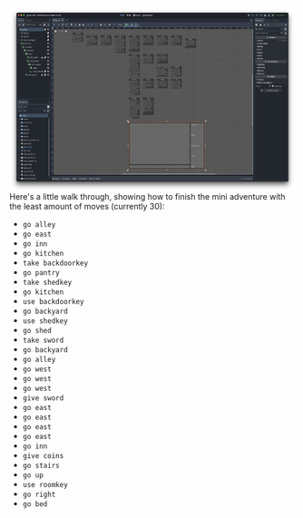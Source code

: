 <img src="screen_godot.png" align="right" height="325"/>

Here's a little walk through, showing how to finish the mini adventure with the least amount of moves (currently 30):

- `go alley`
- `go east`
- `go inn`
- `go kitchen`
- `take backdoorkey`
- `go pantry`
- `take shedkey`
- `go kitchen`
- `use backdoorkey`
- `go backyard`
- `use shedkey`
- `go shed`
- `take sword`
- `go backyard`
- `go alley`
- `go west`
- `go west`
- `go west`
- `give sword`
- `go east`
- `go east`
- `go east`
- `go east`
- `go inn`
- `give coins`
- `go stairs`
- `go up`
- `use roomkey`
- `go right`
- `go bed`
